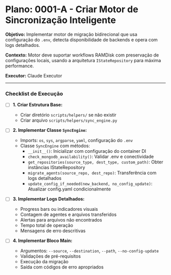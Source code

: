 # Plano: 0001-A - Criar Motor de Sincronização Inteligente

**Objetivo:** Implementar motor de migração bidirecional que usa configuração do `.env`, detecta disponibilidade de backends e opera com logs detalhados.

**Contexto:** Motor deve suportar workflows RAMDisk com preservação de configurações locais, usando a arquitetura `IStateRepository` para máxima performance.

**Executor:** Claude Executor

---

### Checklist de Execução

- [ ] **1. Criar Estrutura Base:**
    - Criar diretório `scripts/helpers/` se não existir
    - Criar arquivo `scripts/helpers/sync_engine.py`

- [ ] **2. Implementar Classe `SyncEngine`:**
    - Imports: `os`, `sys`, `argparse`, `yaml`, configuração do `.env`
    - Classe `SyncEngine` com métodos:
        - `__init__()`: Inicializar com configuração do container DI
        - `check_mongodb_availability()`: Validar .env e conectividade
        - `get_repositories(source_type, dest_type, custom_path)`: Obter instâncias IStateRepository
        - `migrate_agents(source_repo, dest_repo)`: Transferência com logs detalhados
        - `update_config_if_needed(new_backend, no_config_update)`: Atualizar config.yaml condicionalmente

- [ ] **3. Implementar Logs Detalhados:**
    - Progress bars ou indicadores visuais
    - Contagem de agentes e arquivos transferidos
    - Alertas para arquivos não encontrados
    - Tempo total de operação
    - Mensagens de erro descritivas

- [ ] **4. Implementar Bloco Main:**
    - Argumentos: `--source`, `--destination`, `--path`, `--no-config-update`
    - Validações de pré-requisitos
    - Execução da migração
    - Saída com códigos de erro apropriados